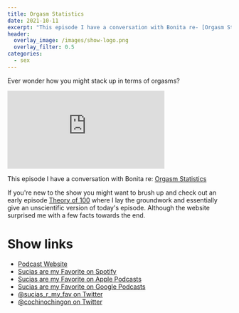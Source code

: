 ```yaml
---
title: Orgasm Statistics
date: 2021-10-11
excerpt: "This episode I have a conversation with Bonita re- [Orgasm Statistics](https://pleasurebetter.com/orgasm-statistics/)"
header:
  overlay_image: /images/show-logo.png
  overlay_filter: 0.5
categories: 
  - sex
---
```


Ever wonder how you might stack up in terms of orgasms?

<iframe src='https://embed.podcasts.apple.com/us/podcast/orgasm-statistics/id1548173787?i=1000538182585&amp;theme=dark' width='70%' height='175' frameborder='0' allowtransparency='true' allow='encrypted-media'></iframe>

This episode I have a conversation with Bonita re: [Orgasm Statistics](https://pleasurebetter.com/orgasm-statistics/)

If you're new to the show you might want to brush up and check out an early episode [Theory of 100](https://anchor.fm/sucias/episodes/Theory-of-100--Or-how-to-tell-if-a-male-might-be-any-good-in-the-sack-and-other-useless-things-epp04s) where I lay the groundwork and essentially give an unscientific version of today's episode. Although the website surprised me with a few facts towards the end.

# Show links

* <i class=fas fa-link></i> [Podcast Website](https://sucias.xyz)
* <i class=fab fa-spotify></i> [Sucias are my Favorite on Spotify](https://open.spotify.com/show/3XjoipCU3QzeIaQAAQpBdW)
* <i class=fas fa-podcast></i> [Sucias are my Favorite on Apple Podcasts](https://podcasts.apple.com/us/podcast/sucias-are-my-favorite/id1548173787)
* <i class=fab fa-google-play></i> [Sucias are my Favorite on Google Podcasts](https://podcasts.google.com/feed/aHR0cHM6Ly9hbmNob3IuZm0vcy80MjI0YzYzYy9wb2RjYXN0L3Jzcw==)
* <i class=fab fa-twitter></i> [@sucias_r_my_fav on Twitter](https://twitter.com/sucias_r_my_fav)
* <i class=fab fa-twitter></i> [@cochinochingon on Twitter](https://twitter.com/cochinochingon)
